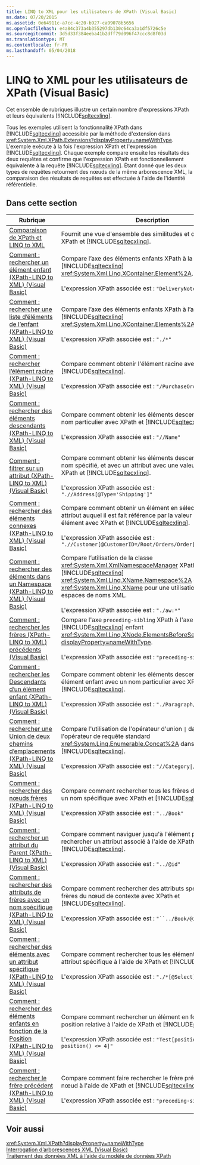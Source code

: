 ```yaml
---
title: LINQ to XML pour les utilisateurs de XPath (Visual Basic)
ms.date: 07/20/2015
ms.assetid: 0e64911c-a7cc-4c20-b927-ca99078b5656
ms.openlocfilehash: e4a84c373a4b355297db130c64ca3a1df5726c5e
ms.sourcegitcommit: 3d5d33f384eeba41b2dff79d096f47ccc8d8f03d
ms.translationtype: MT
ms.contentlocale: fr-FR
ms.lasthandoff: 05/04/2018
---
```

# <a name="linq-to-xml-for-xpath-users-visual-basic"></a>LINQ to XML pour les utilisateurs de XPath (Visual Basic)

Cet ensemble de rubriques illustre un certain nombre d'expressions XPath et leurs équivalents [!INCLUDE[sqltecxlinq](~/includes/sqltecxlinq-md.md)].  
  
 Tous les exemples utilisent la fonctionnalité XPath dans [!INCLUDE[sqltecxlinq](~/includes/sqltecxlinq-md.md)] accessible par la méthode d'extension dans <xref:System.Xml.XPath.Extensions?displayProperty=nameWithType>. L'exemple exécute à la fois l'expression XPath et l'expression [!INCLUDE[sqltecxlinq](~/includes/sqltecxlinq-md.md)]. Chaque exemple compare ensuite les résultats des deux requêtes et confirme que l'expression XPath est fonctionnellement équivalente à la requête [!INCLUDE[sqltecxlinq](~/includes/sqltecxlinq-md.md)]. Étant donné que les deux types de requêtes retournent des nœuds de la même arborescence XML, la comparaison des résultats de requêtes est effectuée à l'aide de l'identité référentielle.  
  
## <a name="in-this-section"></a>Dans cette section  
  
|Rubrique|Description|  
|-----------|-----------------|  
|[Comparaison de XPath et LINQ to XML](../../../../visual-basic/programming-guide/concepts/linq/comparison-of-xpath-and-linq-to-xml.md)|Fournit une vue d'ensemble des similitudes et différences entre XPath et [!INCLUDE[sqltecxlinq](~/includes/sqltecxlinq-md.md)].|  
|[Comment : rechercher un élément enfant (XPath-LINQ to XML) (Visual Basic)](../../../../visual-basic/programming-guide/concepts/linq/how-to-find-a-child-element-xpath-linq-to-xml.md)|Compare l’axe des éléments enfants XPath à la méthode [!INCLUDE[sqltecxlinq](~/includes/sqltecxlinq-md.md)] <xref:System.Xml.Linq.XContainer.Element%2A>.<br /><br /> L'expression XPath associée est : `"DeliveryNotes"`.|  
|[Comment : rechercher une liste d’éléments de l’enfant (XPath-LINQ to XML) (Visual Basic)](../../../../visual-basic/programming-guide/concepts/linq/how-to-find-a-list-of-child-elements-xpath-linq-to-xml.md)|Compare l’axe des éléments enfants XPath à l’axe [!INCLUDE[sqltecxlinq](~/includes/sqltecxlinq-md.md)] <xref:System.Xml.Linq.XContainer.Elements%2A>.<br /><br /> L'expression XPath associée est : `"./*"`|  
|[Comment : rechercher l’élément racine (XPath-LINQ to XML) (Visual Basic)](../../../../visual-basic/programming-guide/concepts/linq/how-to-find-the-root-element-xpath-linq-to-xml.md)|Compare comment obtenir l'élément racine avec XPath et [!INCLUDE[sqltecxlinq](~/includes/sqltecxlinq-md.md)].<br /><br /> L'expression XPath associée est : `"/PurchaseOrders"`|  
|[Comment : rechercher des éléments descendants (XPath-LINQ to XML) (Visual Basic)](../../../../visual-basic/programming-guide/concepts/linq/how-to-find-descendant-elements-xpath-linq-to-xml.md)|Compare comment obtenir les éléments descendants avec un nom particulier avec XPath et [!INCLUDE[sqltecxlinq](~/includes/sqltecxlinq-md.md)].<br /><br /> L'expression XPath associée est : `"//Name"`|  
|[Comment : filtrer sur un attribut (XPath-LINQ to XML) (Visual Basic)](../../../../visual-basic/programming-guide/concepts/linq/how-to-filter-on-an-attribute-xpath-linq-to-xml.md)|Compare comment obtenir les éléments descendants avec un nom spécifié, et avec un attribut avec une valeur spécifiée avec XPath et [!INCLUDE[sqltecxlinq](~/includes/sqltecxlinq-md.md)].<br /><br /> L'expression XPath associée est : `".//Address[@Type='Shipping']"`|  
|[Comment : rechercher des éléments connexes (XPath-LINQ to XML) (Visual Basic)](../../../../visual-basic/programming-guide/concepts/linq/how-to-find-related-elements-xpath-linq-to-xml.md)|Compare comment obtenir un élément en sélectionnant un attribut auquel il est fait référence par la valeur d'un autre élément avec XPath et [!INCLUDE[sqltecxlinq](~/includes/sqltecxlinq-md.md)].<br /><br /> L'expression XPath associée est : `".//Customer[@CustomerID=/Root/Orders/Order[12]/CustomerID]"`|  
|[Comment : rechercher des éléments dans un Namespace (XPath-LINQ to XML) (Visual Basic)](../../../../visual-basic/programming-guide/concepts/linq/how-to-find-elements-in-a-namespace.md)|Compare l’utilisation de la classe <xref:System.Xml.XmlNamespaceManager> XPath à la propriété [!INCLUDE[sqltecxlinq](~/includes/sqltecxlinq-md.md)] <xref:System.Xml.Linq.XName.Namespace%2A> de la classe <xref:System.Xml.Linq.XName> pour une utilisation avec des espaces de noms XML.<br /><br /> L'expression XPath associée est : `"./aw:*"`|  
|[Comment : rechercher les frères (XPath-LINQ to XML) précédents (Visual Basic)](../../../../visual-basic/programming-guide/concepts/linq/how-to-find-preceding-siblings-xpath-linq-to-xml.md)|Compare l'axe `preceding-sibling` XPath à l'axe [!INCLUDE[sqltecxlinq](~/includes/sqltecxlinq-md.md)] enfant <xref:System.Xml.Linq.XNode.ElementsBeforeSelf%2A?displayProperty=nameWithType>.<br /><br /> L'expression XPath associée est : `"preceding-sibling::*"`|  
|[Comment : rechercher les Descendants d’un élément enfant (XPath-LINQ to XML) (Visual Basic)](../../../../visual-basic/programming-guide/concepts/linq/how-to-find-descendants-of-a-child-element-xpath-linq-to-xml.md)|Compare comment obtenir les éléments descendants d'un élément enfant avec un nom particulier avec XPath et [!INCLUDE[sqltecxlinq](~/includes/sqltecxlinq-md.md)].<br /><br /> L'expression XPath associée est : `"./Paragraph//Text/text()"`|  
|[Comment : rechercher une Union de deux chemins d’emplacements (XPath-LINQ to XML) (Visual Basic)](../../../../visual-basic/programming-guide/concepts/linq/how-to-find-a-union-of-two-location-paths-xpath.md)|Compare l'utilisation de l'opérateur d'union <code>&#124;</code> dans XPath avec l'opérateur de requête standard <xref:System.Linq.Enumerable.Concat%2A> dans [!INCLUDE[sqltecxlinq](~/includes/sqltecxlinq-md.md)].<br /><br /> L'expression XPath associée est : <code>"//Category&#124;//Price"</code>|  
|[Comment : rechercher des nœuds frères (XPath-LINQ to XML) (Visual Basic)](../../../../visual-basic/programming-guide/concepts/linq/how-to-find-sibling-nodes-xpath-linq-to-xml.md)|Compare comment rechercher tous les frères d'un nœud qui ont un nom spécifique avec XPath et [!INCLUDE[sqltecxlinq](~/includes/sqltecxlinq-md.md)]. <br /><br /> L'expression XPath associée est : `"../Book"`|  
|[Comment : rechercher un attribut du Parent (XPath-LINQ to XML) (Visual Basic)](../../../../visual-basic/programming-guide/concepts/linq/how-to-find-an-attribute-of-the-parent-xpath-linq-to-xml.md)|Compare comment naviguer jusqu'à l'élément parent et rechercher un attribut associé à l'aide de XPath et [!INCLUDE[sqltecxlinq](~/includes/sqltecxlinq-md.md)].<br /><br /> L'expression XPath associée est : `"../@id"`|  
|[Comment : rechercher des attributs de frères avec un nom spécifique (XPath-LINQ to XML) (Visual Basic)](../../../../visual-basic/programming-guide/concepts/linq/how-to-find-attributes-of-siblings-with-a-specific-name.md)|Compare comment rechercher des attributs spécifiques des frères du nœud de contexte avec XPath et [!INCLUDE[sqltecxlinq](~/includes/sqltecxlinq-md.md)].<br /><br /> L'expression XPath associée est : `"``../Book/@id``"`|  
|[Comment : rechercher des éléments avec un attribut spécifique (XPath-LINQ to XML) (Visual Basic)](../../../../visual-basic/programming-guide/concepts/linq/how-to-find-elements-with-a-specific-attribute.md)|Compare comment rechercher tous les éléments contenant un attribut spécifique à l'aide de XPath et [!INCLUDE[sqltecxlinq](~/includes/sqltecxlinq-md.md)]. <br /><br /> L'expression XPath associée est : `"./*[@Select]"`|  
|[Comment : rechercher des éléments enfants en fonction de la Position (XPath-LINQ to XML) (Visual Basic)](../../../../visual-basic/programming-guide/concepts/linq/how-to-find-child-elements-based-on-position.md)|Compare comment rechercher un élément en fonction de sa position relative à l'aide de XPath et [!INCLUDE[sqltecxlinq](~/includes/sqltecxlinq-md.md)].<br /><br /> L'expression XPath associée est : `"Test[position() >= 2 and position() <= 4]"`|  
|[Comment : rechercher le frère précédent (XPath-LINQ to XML) (Visual Basic)](../../../../visual-basic/programming-guide/concepts/linq/how-to-find-the-immediate-preceding-sibling-xpath-linq-to-xml.md)|Compare comment faire rechercher le frère précédent d'un nœud à l'aide de XPath et [!INCLUDE[sqltecxlinq](~/includes/sqltecxlinq-md.md)].<br /><br /> L'expression XPath associée est : `"preceding-sibling::*[1]"`|  
  
## <a name="see-also"></a>Voir aussi  
 <xref:System.Xml.XPath?displayProperty=nameWithType>  
 [Interrogation d’arborescences XML (Visual Basic)](../../../../visual-basic/programming-guide/concepts/linq/querying-xml-trees.md)  
 [Traitement des données XML à l’aide du modèle de données XPath](../../../../standard/data/xml/process-xml-data-using-the-xpath-data-model.md)
